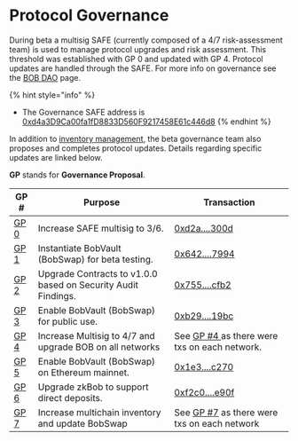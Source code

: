 # Protocol Governance

During beta a multisig SAFE (currently composed of a 4/7 risk-assessment team) is used to manage protocol upgrades and risk assessment. This threshold was established with GP 0 and updated with GP 4. Protocol updates are handled through the SAFE. For more info on governance see the [BOB DAO](../bob-dao.md) page.&#x20;

{% hint style="info" %}
* The Governance SAFE address is [0xd4a3D9Ca00fa1fD8833D560F9217458E61c446d8](https://app.safe.global/matic:0xd4a3D9Ca00fa1fD8833D560F9217458E61c446d8/home)
{% endhint %}

In addition to [inventory management](../inventory-management/), the beta governance team also proposes and completes protocol updates. Details regarding specific updates are linked below.

**GP** stands for **Governance Proposal**.

| GP #                                                                       | Purpose                                                       | Transaction                                                                                                        |
| -------------------------------------------------------------------------- | ------------------------------------------------------------- | ------------------------------------------------------------------------------------------------------------------ |
| [GP 0](gp-0-increase-safe-membership.md)                                   | Increase SAFE multisig to 3/6.                                | [0xd2a....300d](https://polygonscan.com/tx/0xd2a85a7b31ac91dfdd7737c234209c7695090720dedc970629f57cf542e2300d)     |
| [GP 1](gp-1-bobvault-bobswap-beta-testing-infrastructure.md)               | Instantiate BobVault (BobSwap) for beta testing.              | [0x642....7994](https://polygonscan.com/tx/0x642b0e7fbc2c0cacfb6641fb28b625784513e6db3ee5efba75dd405ad4a27994)     |
| [GP 2](gp-2-upgrade-contracts-to-v1.0.0.md)                                | Upgrade Contracts to v1.0.0 based on Security Audit Findings. | [0x755....cfb2](https://polygonscan.com/tx/0x755e2e240563b151e96b9bb52721e8361e1782697b092f32bb9fc23a8797cfb2)     |
| [GP 3 ](gp-3-enable-bobvault-bobswap-for-public-use.md)                    | Enable BobVault (BobSwap) for public use.                     |  [0xb29....19bc](https://polygonscan.com/tx/0xb29d804f5d2324a458dbbaff2c5da7d5e73c286bf42891f5816b030dfac119bc)    |
| [GP 4](gp-4-increase-multisig-and-upgrade-bob-contract-on-all-networks.md) | Increase Multisig to 4/7 and upgrade BOB on all networks      | See [GP #4 ](gp-4-increase-multisig-and-upgrade-bob-contract-on-all-networks.md)as there were txs on each network. |
| [GP 5](gp-5-enable-bobvault-bobswap-on-ethereum-mainnet.md)                | Enable BobVault (BobSwap) on Ethereum mainnet.                | [0x1e3....c270](https://etherscan.io/tx/0x1e33247389a04b8ffea082267821a9ccf2d79826812035d1256cb60b477bc270)        |
| [GP 6](gp-6-upgrade-zkbob-to-support-direct-deposits.md)                   | Upgrade zkBob to support direct deposits.                     | [0xf2c0....e90f](https://polygonscan.com/tx/0xf2c0a7e661691354fc9bf01ff4e00a3d1ab515afc4b0da3305c7d7e90f47519f)    |
| [GP 7](gp-7-increase-multi-chain-inventory-and-update-bobswap.md)          | Increase multichain inventory and update BobSwap              | See [GP #7](gp-7-increase-multi-chain-inventory-and-update-bobswap.md) as there were txs on each network           |



